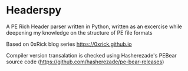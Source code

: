 # Headerspy
A PE Rich Header parser written in Python, written as an excercise while deepening my knowledge on the structure of PE file formats

Based on 0xRick blog series https://0xrick.github.io

Compiler version transalation is checked using Hasherezade's PEBear source code (https://github.com/hasherezade/pe-bear-releases)
